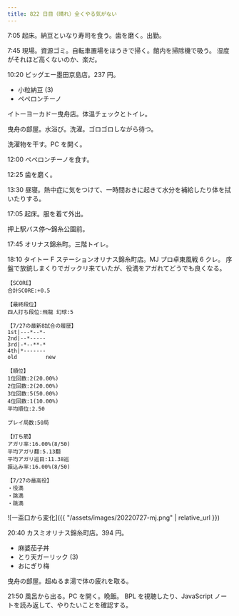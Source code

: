 ```yaml
---
title: 822 日目（晴れ）全くやる気がない
---
```


7:05 起床。納豆といなり寿司を食う。歯を磨く。出勤。

7:45 現場。資源ゴミ。自転車置場をほうきで掃く。館内を掃除機で吸う。
湿度がそれほど高くないのか、楽だ。

10:20 ビッグエー墨田京島店。237 円。

* 小粒納豆 (3)
* ペペロンチーノ

イトーヨーカドー曳舟店。体温チェックとトイレ。

曳舟の部屋。水浴び。洗濯。ゴロゴロしながら待つ。

洗濯物を干す。PC を開く。

12:00 ペペロンチーノを食す。

12:25 歯を磨く。

13:30 昼寝。熱中症に気をつけて、一時間おきに起きて水分を補給したり体を拭いたりする。

17:05 起床。服を着て外出。

押上駅バス停～錦糸公園前。

17:45 オリナス錦糸町。三階トイレ。

18:10 タイトー F ステーションオリナス錦糸町店。MJ プロ卓東風戦 6 クレ。
序盤で放銃しまくりでガックリ来ていたが、役満をアガれてどうでも良くなる。

```text
【SCORE】
合計SCORE:+0.5

【最終段位】
四人打ち段位:飛龍 幻球:5

【7/27の最新8試合の履歴】
1st|---*--*-
2nd|--*-----
3rd|-*--**-*
4th|*-------
old         new

【順位】
1位回数:2(20.00%)
2位回数:2(20.00%)
3位回数:5(50.00%)
4位回数:1(10.00%)
平均順位:2.50

プレイ局数:50局

【打ち筋】
アガリ率:16.00%(8/50)
平均アガリ翻:5.13翻
平均アガリ巡目:11.38巡
振込み率:16.00%(8/50)

【7/27の最高役】
・役満
・跳満
・跳満
```

![一盃口から変化]({{ "/assets/images/20220727-mj.png" | relative_url }})

20:40 カスミオリナス錦糸町店。394 円。

* 麻婆茄子丼
* とり天ガーリック (3)
* おにぎり梅

曳舟の部屋。超ぬるま湯で体の疲れを取る。

21:50 風呂から出る。PC を開く。晩飯。
BPL を視聴したり、JavaScript ノートを読み返して、やりたいことを確認する。

